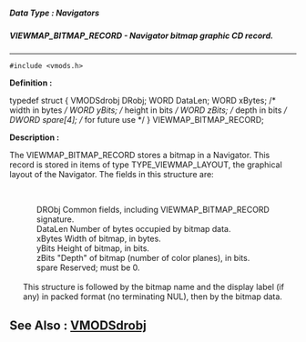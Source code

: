 ##### Data Type : Navigators
##### VIEWMAP_BITMAP_RECORD - Navigator bitmap graphic CD record.
---
```
#include <vmods.h>
```

**Definition :**

typedef struct {
   VMODSdrobj DRobj;
   WORD       DataLen;
   WORD       xBytes;   /* width in bytes */
   WORD       yBits;    /* height in bits */
   WORD       zBits;    /* depth in bits */
   DWORD      spare[4]; /* for future use */
} VIEWMAP_BITMAP_RECORD;

**Description :**

The VIEWMAP_BITMAP_RECORD stores a bitmap in a Navigator.  This record is stored in items of type TYPE_VIEWMAP_LAYOUT, the graphical layout of the Navigator.  The fields in this structure are:
<ul><br>

<ul>DRObj		Common fields, including VIEWMAP_BITMAP_RECORD signature.<br>
DataLen	Number of bytes occupied by bitmap data.<br>
xBytes		Width of bitmap, in bytes.<br>
yBits		Height of bitmap, in bits.<br>
zBits		&quot;Depth&quot; of bitmap (number of color planes), in bits.<br>
spare		Reserved;  must be 0.</ul>
<br>
This structure is followed by the bitmap name and the display label (if any) in packed format (no terminating NUL), then by the bitmap data.</ul>



**See Also :**
[VMODSdrobj](/domino-c-api-docs/reference/Data/VMODSdrobj)
---
